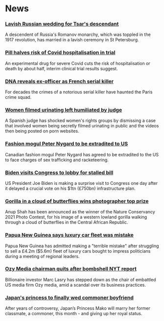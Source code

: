 # News
### [Lavish Russian wedding for Tsar's descendant](https://www.bbc.com/news/world-europe-58767448)
A descendent of Russia's Romanov monarchy, which was toppled in the 1917 revolution, has married in a lavish ceremony in St Petersburg.
### [Pill halves risk of Covid hospitalisation in trial](https://www.bbc.com/news/health-58764440)
An experimental drug for severe Covid cuts the risk of hospitalisation or death by about half, interim clinical trial results suggest. 
### [DNA reveals ex-officer as French serial killer](https://www.bbc.com/news/world-europe-58749596)
For decades the crimes of a notorious serial killer have haunted the Paris crime squad.
### [Women filmed urinating left humiliated by judge](https://www.bbc.com/news/world-europe-58747084)
A Spanish judge has shocked women's rights groups by dismissing a case that involved women being secretly filmed urinating in public and the videos then being posted on porn websites.
### [Fashion mogul Peter Nygard to be extradited to US](https://www.bbc.com/news/world-us-canada-58765501)
Canadian fashion mogul Peter Nygard has agreed to be extradited to the US to face charges of sex trafficking and racketeering.
### [Biden visits Congress to lobby for stalled bill](https://www.bbc.com/news/world-us-canada-58758738)
US President Joe Biden is making a surprise visit to Congress one day after it delayed a crucial vote on his $1tn (£750bn) infrastructure plan. 
### [Gorilla in a cloud of butterflies wins photographer top prize](https://www.bbc.com/news/in-pictures-58720336)
Anup Shah has been announced as the winner of the Nature Conservancy 2021 Photo Contest, for his image of a western lowland gorilla walking through a cloud of butterflies in the Central African Republic.
### [Papua New Guinea says luxury car fleet was mistake](https://www.bbc.com/news/world-asia-58760766)
Papua New Guinea has admitted making a "terrible mistake" after struggling to sell a £4.2m ($5.6m) fleet of luxury cars bought to impress politicians during a meeting of regional leaders.
### [Ozy Media chairman quits after bombshell NYT report](https://www.bbc.com/news/business-58766239)
Billionaire investor Marc Lasry has stepped down as the chair of embattled US media firm Ozy media, amid a scandal over its business practices.
### [Japan's princess to finally wed commoner boyfriend](https://www.bbc.com/news/world-asia-58758317)
After years of controversy, Japan’s Princess Mako will marry her former classmate, a commoner, this month - and giving up her royal status. 
